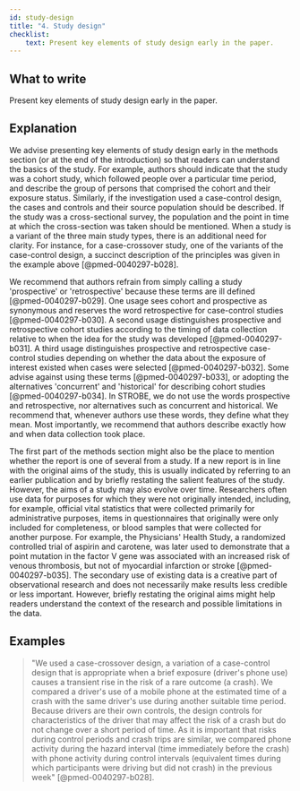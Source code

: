 ```yaml
---
id: study-design
title: "4. Study design"
checklist: 
    text: Present key elements of study design early in the paper.
---
```


## What to write

Present key elements of study design early in the paper.

## Explanation

We advise presenting key elements of study design early in the methods
section (or at the end of the introduction) so that readers can
understand the basics of the study. For example, authors should indicate
that the study was a cohort study, which followed people over a
particular time period, and describe the group of persons that comprised
the cohort and their exposure status. Similarly, if the investigation
used a case-control design, the cases and controls and their source
population should be described. If the study was a cross-sectional
survey, the population and the point in time at which the cross-section
was taken should be mentioned. When a study is a variant of the three
main study types, there is an additional need for clarity. For instance,
for a case-crossover study, one of the variants of the case-control
design, a succinct description of the principles was given in the
example above [@pmed-0040297-b028].

We recommend that authors refrain from simply calling a study
'prospective' or 'retrospective' because these terms are ill defined
[@pmed-0040297-b029]. One usage sees cohort and prospective as
synonymous and reserves the word retrospective for case-control studies
[@pmed-0040297-b030]. A second usage distinguishes prospective and
retrospective cohort studies according to the timing of data collection
relative to when the idea for the study was developed
[@pmed-0040297-b031]. A third usage distinguishes prospective and
retrospective case-control studies depending on whether the data about
the exposure of interest existed when cases were selected
[@pmed-0040297-b032]. Some advise against using these terms
[@pmed-0040297-b033], or adopting the alternatives 'concurrent' and
'historical' for describing cohort studies [@pmed-0040297-b034]. In
STROBE, we do not use the words prospective and retrospective, nor
alternatives such as concurrent and historical. We recommend that,
whenever authors use these words, they define what they mean. Most
importantly, we recommend that authors describe exactly how and when
data collection took place.

The first part of the methods section might also be the place to mention
whether the report is one of several from a study. If a new report is in
line with the original aims of the study, this is usually indicated by
referring to an earlier publication and by briefly restating the salient
features of the study. However, the aims of a study may also evolve over
time. Researchers often use data for purposes for which they were not
originally intended, including, for example, official vital statistics
that were collected primarily for administrative purposes, items in
questionnaires that originally were only included for completeness, or
blood samples that were collected for another purpose. For example, the
Physicians' Health Study, a randomized controlled trial of aspirin and
carotene, was later used to demonstrate that a point mutation in the
factor V gene was associated with an increased risk of venous
thrombosis, but not of myocardial infarction or stroke
[@pmed-0040297-b035]. The secondary use of existing data is a
creative part of observational research and does not necessarily make
results less credible or less important. However, briefly restating the
original aims might help readers understand the context of the research
and possible limitations in the data.

## Examples

> "We used a case-crossover design, a variation of a case-control design
that is appropriate when a brief exposure (driver\'s phone use) causes a
transient rise in the risk of a rare outcome (a crash). We compared a
driver\'s use of a mobile phone at the estimated time of a crash with
the same driver\'s use during another suitable time period. Because
drivers are their own controls, the design controls for characteristics
of the driver that may affect the risk of a crash but do not change over
a short period of time. As it is important that risks during control
periods and crash trips are similar, we compared phone activity during
the hazard interval (time immediately before the crash) with phone
activity during control intervals (equivalent times during which
participants were driving but did not crash) in the previous week" [@pmed-0040297-b028].
